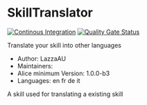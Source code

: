 # SkillTranslator

[![Continous Integration](https://gitlab.com/project-alice-assistant/skills/skill_SkillTranslator/badges/master/pipeline.svg)](https://gitlab.com/project-alice-assistant/skills/skill_SkillTranslator/pipelines/latest) [![Quality Gate Status](https://sonarcloud.io/api/project_badges/measure?project=project-alice-assistant_skill_SkillTranslator&metric=alert_status)](https://sonarcloud.io/dashboard?id=project-alice-assistant_skill_SkillTranslator)

Translate your skill into other languages

- Author: LazzaAU
- Maintainers: 
- Alice minimum Version: 1.0.0-b3
- Languages:
    en
    fr
    de
    it

A skill used for translating a existing skill
